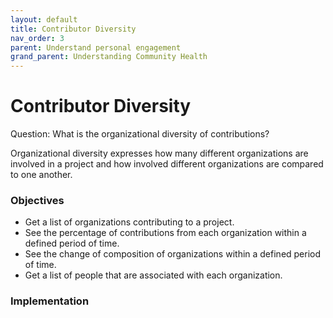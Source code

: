 ```yaml
---
layout: default
title: Contributor Diversity
nav_order: 3
parent: Understand personal engagement
grand_parent: Understanding Community Health
---
```


# Contributor Diversity
Question: What is the organizational diversity of contributions?

Organizational diversity expresses how many different organizations are involved in a project and how involved different organizations are compared to one another.

### Objectives
- Get a list of organizations contributing to a project.
- See the percentage of contributions from each organization within a defined period of time.
- See the change of composition of organizations within a defined period of time.
- Get a list of people that are associated with each organization.

### Implementation